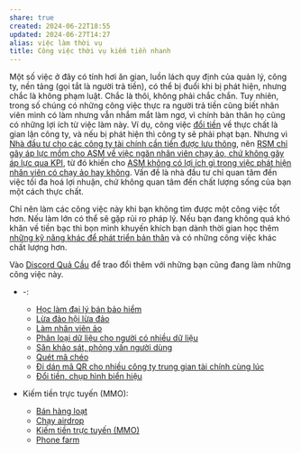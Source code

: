 ```yaml
---
share: true
created: 2024-06-22T18:55
updated: 2024-06-27T14:27
alias: việc làm thời vụ
title: Công việc thời vụ kiếm tiền nhanh
---
```

Một số việc ở đây có tính hơi ăn gian, luồn lách quy định của quản lý, công ty, nền tảng (gọi tắt là người trả tiền), có thể bị đuổi khi bị phát hiện, nhưng chắc là không phạm luật. Chắc là thôi, không phải chắc chắn. Tuy nhiên, trong số chúng có những công việc thực ra người trả tiền cũng biết nhân viên mình có làm nhưng vẫn nhắm mắt làm ngơ, vì chính bản thân họ cũng có những lợi ích từ việc làm này. Ví dụ, công việc [đổi tiền](./%C4%90%E1%BB%95i%20ti%E1%BB%81n,%20ch%E1%BB%A5p%20h%C3%ACnh%20bi%E1%BB%83n%20hi%E1%BB%87u.md#Đổi%20tiền) về thực chất là gian lận công ty, và nếu bị phát hiện thì công ty sẽ phải phạt bạn. Nhưng vì [Nhà đầu tư cho các công ty tài chính cần tiền được lưu thông](../../Hi%E1%BB%83u%20bi%E1%BA%BFt%20s%C3%A2u/Trung%20gian%20thanh%20to%C3%A1n/L%E1%BB%A3i%20%C3%ADch,%20%C4%91%E1%BB%99ng%20c%C6%A1%20c%E1%BB%A7a%20c%C3%A1c%20b%C3%AAn/RSM%20v%C3%A0%20nh%C3%A0%20%C4%91%E1%BA%A7u%20t%C6%B0/Nh%C3%A0%20%C4%91%E1%BA%A7u%20t%C6%B0%20cho%20c%C3%A1c%20c%C3%B4ng%20ty%20t%C3%A0i%20ch%C3%ADnh%20c%E1%BA%A7n%20ti%E1%BB%81n%20%C4%91%C6%B0%E1%BB%A3c%20l%C6%B0u%20th%C3%B4ng.md), nên [RSM chỉ gây áp lực mồm cho ASM về việc ngăn nhân viên chạy ảo, chứ không gây áp lực qua KPI](../../Hi%E1%BB%83u%20bi%E1%BA%BFt%20s%C3%A2u/Trung%20gian%20thanh%20to%C3%A1n/L%E1%BB%A3i%20%C3%ADch,%20%C4%91%E1%BB%99ng%20c%C6%A1%20c%E1%BB%A7a%20c%C3%A1c%20b%C3%AAn/RSM%20v%C3%A0%20nh%C3%A0%20%C4%91%E1%BA%A7u%20t%C6%B0/RSM%20ch%E1%BB%89%20g%C3%A2y%20%C3%A1p%20l%E1%BB%B1c%20m%E1%BB%93m%20cho%20ASM%20v%E1%BB%81%20vi%E1%BB%87c%20ng%C4%83n%20nh%C3%A2n%20vi%C3%AAn%20ch%E1%BA%A1y%20%E1%BA%A3o,%20ch%E1%BB%A9%20kh%C3%B4ng%20g%C3%A2y%20%C3%A1p%20l%E1%BB%B1c%20qua%20KPI.md), từ đó khiến cho [ASM không có lợi ích gì trong việc phát hiện nhân viên có chạy ảo hay không](../../Hi%E1%BB%83u%20bi%E1%BA%BFt%20s%C3%A2u/Trung%20gian%20thanh%20to%C3%A1n/L%E1%BB%A3i%20%C3%ADch,%20%C4%91%E1%BB%99ng%20c%C6%A1%20c%E1%BB%A7a%20c%C3%A1c%20b%C3%AAn/ASM/ASM%20kh%C3%B4ng%20c%C3%B3%20l%E1%BB%A3i%20%C3%ADch%20g%C3%AC%20trong%20vi%E1%BB%87c%20ph%C3%A1t%20hi%E1%BB%87n%20nh%C3%A2n%20vi%C3%AAn%20c%C3%B3%20ch%E1%BA%A1y%20%E1%BA%A3o%20hay%20kh%C3%B4ng.md). Vấn đề là nhà đầu tư chỉ quan tâm đến việc tối đa hoá lợi nhuận, chứ không quan tâm đến chất lượng sống của bạn một cách thực chất.

Chỉ nên làm các công việc này khi bạn không tìm được một công việc tốt hơn. Nếu làm lớn có thể sẽ gặp rủi ro pháp lý. Nếu bạn đang không quá khó khăn về tiền bạc thì bọn mình khuyến khích bạn dành thời gian học thêm [những kỹ năng khác để phát triển bản thân](https://doi-thoai.deno.dev/c1.Việc-thời-vụ-kiếm-tiền-nhanh.1) và có những công việc khác chất lượng hơn.

Vào [Discord Quả Cầu](https://doi-thoai.deno.dev/discordQC.Việc-thời-vụ-kiếm-tiền-nhanh.1) để trao đổi thêm với những bạn cũng đang làm những công việc này.

- \-: 
    - [Học làm đại lý bán bảo hiểm](./H%E1%BB%8Dc%20l%C3%A0m%20%C4%91%E1%BA%A1i%20l%C3%BD%20b%C3%A1n%20b%E1%BA%A3o%20hi%E1%BB%83m.md)
    - [Lừa đảo hội lừa đảo](./L%E1%BB%ABa%20%C4%91%E1%BA%A3o%20h%E1%BB%99i%20l%E1%BB%ABa%20%C4%91%E1%BA%A3o.md)
    - [Làm nhân viên ảo](./L%C3%A0m%20nh%C3%A2n%20vi%C3%AAn%20%E1%BA%A3o.md)
    - [Phân loại dữ liệu cho người có nhiều dữ liệu](./Ph%C3%A2n%20lo%E1%BA%A1i%20d%E1%BB%AF%20li%E1%BB%87u%20cho%20ng%C6%B0%E1%BB%9Di%20c%C3%B3%20nhi%E1%BB%81u%20d%E1%BB%AF%20li%E1%BB%87u.md)
    - [Săn khảo sát, phỏng vấn người dùng](./S%C4%83n%20kh%E1%BA%A3o%20s%C3%A1t,%20ph%E1%BB%8Fng%20v%E1%BA%A5n%20ng%C6%B0%E1%BB%9Di%20d%C3%B9ng.md)
    - [Quét mã chéo](./Qu%C3%A9t%20m%C3%A3%20ch%C3%A9o.md)
    - [Đi dán mã QR cho nhiều công ty trung gian tài chính cùng lúc](./%C4%90i%20d%C3%A1n%20m%C3%A3%20QR%20cho%20nhi%E1%BB%81u%20c%C3%B4ng%20ty%20trung%20gian%20t%C3%A0i%20ch%C3%ADnh%20c%C3%B9ng%20l%C3%BAc.md)
    - [Đổi tiền, chụp hình biển hiệu](./%C4%90%E1%BB%95i%20ti%E1%BB%81n,%20ch%E1%BB%A5p%20h%C3%ACnh%20bi%E1%BB%83n%20hi%E1%BB%87u.md)

- Kiếm tiền trực tuyến (MMO): 
    - [Bán hàng loạt](./Ki%E1%BA%BFm%20ti%E1%BB%81n%20tr%E1%BB%B1c%20tuy%E1%BA%BFn%20(MMO)/B%C3%A1n%20h%C3%A0ng%20lo%E1%BA%A1t.md)
    - [Chạy airdrop](./Ki%E1%BA%BFm%20ti%E1%BB%81n%20tr%E1%BB%B1c%20tuy%E1%BA%BFn%20(MMO)/Ch%E1%BA%A1y%20airdrop.md)
    - [Kiếm tiền trực tuyến (MMO)](./Ki%E1%BA%BFm%20ti%E1%BB%81n%20tr%E1%BB%B1c%20tuy%E1%BA%BFn%20(MMO)/index.md)
    - [Phone farm](./Ki%E1%BA%BFm%20ti%E1%BB%81n%20tr%E1%BB%B1c%20tuy%E1%BA%BFn%20(MMO)/Phone%20farm.md)


